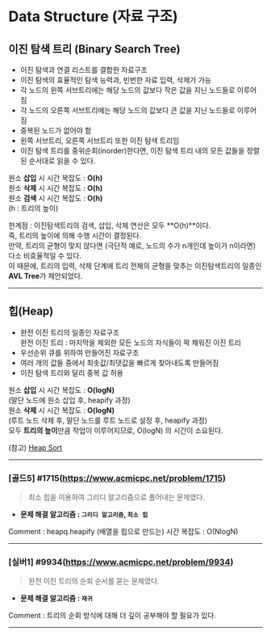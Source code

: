 # Data Structure (자료 구조)

## 이진 탐색 트리 (Binary Search Tree)

* 이진 탐색과 연결 리스트를 결합한 자료구조    
* 이진 탐색의 효율적인 탐색 능력과, 빈번한 자료 입력, 삭제가 가능
* 각 노드의 왼쪽 서브트리에는 해당 노드의 값보다 작은 값을 지닌 노드들로 이루어짐
* 각 노드의 오른쪽 서브트리에는 해당 노드의 값보다 큰 값을 지닌 노드들로 이루어짐
* 중복된 노드가 없어야 함
* 왼쪽 서브트리, 오른쪽 서브트리 또한 이진 탐색 트리임    
* 이진 탐색 트리를 중위순회(inorder)한다면, 이진 탐색 트리 내의 모든 값들을 정렬된 순서대로 읽을 수 있다.


원소 **삽입** 시 시간 복잡도 : **O(h)**   
원소 **삭제** 시 시간 복잡도 : **O(h)**   
원소 **검색** 시 시간 복잡도 : **O(h)**   
(h : 트리의 높이)

한계점 : 이진탐색트리의 검색, 삽입, 삭제 연산은 모두 **O(h)**이다.     
즉, 트리의 높이에 의해 수행 시간이 결정된다.    
만약, 트리의 균형이 맞지 않다면 (극단적 예로, 노드의 수가 n개인데 높이가 n이라면)   
다소 비효율적일 수 있다.      
이 때문에, 트리의 입력, 삭제 단계에 트리 전체의 균형을 맞추는 이진탐색트리의 일종인 **AVL Tree**가 제안되었다.

---

## 힙(Heap)

* 완전 이진 트리의 일종인 자료구조    
완전 이진 트리 : 마지막을 제외한 모든 노드의 자식들이 꽉 채워진 이진 트리
* 우선순위 큐를 위하여 만들어진 자료구조
* 여러 개의 값들 중에서 최솟값/최댓값을 빠르게 찾아내도록 만들어짐
* 이진 탐색 트리와 달리 중복 값 허용

원소 **삽입** 시 시간 복잡도 : **O(logN)**   
(말단 노드에 원소 삽입 후, heapify 과정)   
원소 **삭제** 시 시간 복잡도 : **O(logN)**    
(루트 노드 삭제 후, 말단 노드를 루트 노드로 설정 후, heapify 과정)   
모두 **트리의 높이**만큼 작업이 이루어지므로, O(logN) 의 시간이 소요된다.    

(참고) <a href=../Sort>Heap Sort</a>

---

### [골드5] #1715(https://www.acmicpc.net/problem/1715)

> 최소 힙을 이용하여 그리디 알고리즘으로 풀어내는 문제였다. 

* **문제 해결 알고리즘 : ```그리디 알고리즘```, `최소 힙`**

Comment : heapq.heapify (배열을 힙으로 만드는) 시간 복잡도 : O(NlogN)

---


### [실버1] #9934(https://www.acmicpc.net/problem/9934)

> 완전 이진 트리의 순회 순서를 묻는 문제였다.

* **문제 해결 알고리즘 : `재귀`**

Comment : 트리의 순회 방식에 대해 더 깊이 공부해야 할 필요가 있다.

---
